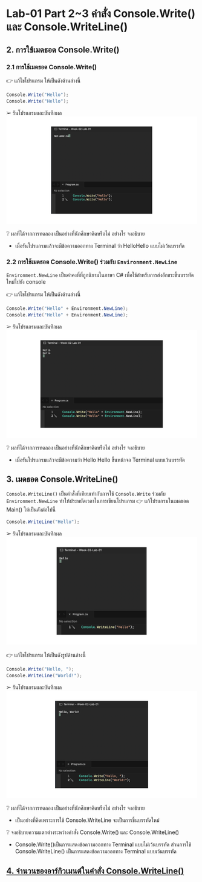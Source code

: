 # Lab-01 Part 2~3 คำสั่ง Console.Write() และ Console.WriteLine()

## 2. การใช้เมดธอด Console.Write()

### 2.1 การใช้เมดธอด Console.Write()
👉 แก้ไขโปรแกรม ให้เป็นดังด้านล่างนี้

```csharp
Console.Write("Hello");
Console.Write("Hello");
```

➢ รันโปรแกรมและบันทึกผล
![](./images/Slide1.png)

❔ ผลที่ได้จากการทดลอง เป็นอย่างที่นักศึกษาคิดหรือไม่ อย่างไร จงอธิบาย

- เมื่อรันโปรแกรมแล้วจะมีข้อความออกทาง Terminal ว่า HelloHello แบบไม่เว้นบรรทัด

### 2.2 การใช้เมดธอด Console.Write() ร่วมกับ  `Environment.NewLine`

`Environment.NewLine` เป็นค่าคงที่ที่ถูกนิยามในภาษา C# เพื่อใช้สำหรับการส่งอักขระขึ้นบรรทัดใหม่ไปยัง console

👉 แก้ไขโปรแกรม ให้เป็นดังด้านล่างนี้

```csharp
Console.Write("Hello" + Environment.NewLine);
Console.Write("Hello" + Environment.NewLine);
```

➢ รันโปรแกรมและบันทึกผล
![](./images/Slide2.png)

❔ ผลที่ได้จากการทดลอง เป็นอย่างที่นักศึกษาคิดหรือไม่ อย่างไร จงอธิบาย

- เมื่อรันโปรแกรมแล้วจะมีข้อความว่า Hello Hello ขึ้นหน้าจอ Terminal แบบเว้นบรรทัด


## 3. เมดธอด Console.WriteLine()

`Console.WriteLine()` เป็นคำสั่งที่เทียบเท่ากับการใช้  `Console.Write` ร่วมกับ  `Environment.NewLine` ทำให้ประหยัดเวลาในการเขียนโปรแกรม
👉 แก้โปรแกรมในเมดธอด Main() ให้เป็นดังต่อไปนี้

```csharp
Console.WriteLine("Hello");
```

➢ รันโปรแกรมและบันทึกผล
![](./images/Slide3.png)

👉 แก้ไขโปรแกรม ให้เป็นดังรูปด้านล่างนี้

```csharp
Console.Write("Hello, ");
Console.WriteLine("World!");
```

➢ รันโปรแกรมและบันทึกผล
![](./images/Slide4.png)

❔ ผลที่ได้จากการทดลอง เป็นอย่างที่นักศึกษาคิดหรือไม่ อย่างไร จงอธิบาย

- เป็นอย่างที่คิดเพราะการใช้ Console.WriteLine จะเป็นการขึ้นบรรทัดใหม่

❔ จงอธิบายความแตกต่างระหว่างคำสั่ง Console.Write() และ Console.WriteLine()

- Console.Write()เป็นการแสดงข้อความออกทาง Terminal แบบไม่เว้นบรรทัด ส่วนการใช้ Console.WriteLine() เป็นการแสดงข้อความออกทาง Terminal แบบเว้นบรรทัด


## [4. จำนวนของอาร์กิวเมนต์ในคำสั่ง Console.WriteLine()](./Lab-01-part-4.md)
